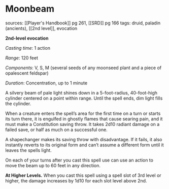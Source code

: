 # Moonbeam
sources: [[Player's Handbook]] pg 261, [[SRD]] pg 166
tags: druid, paladin (ancients), [[2nd level]], evocation

**2nd-level evocation**

*Casting time*: 1 action

*Range*: 120 feet

*Components*: V, S, M (several seeds of any moonseed plant and a piece of opalescent feldspar)

*Duration*: Concentration, up to 1 minute

A silvery beam of pale light shines down in a 5-foot-radius, 40-foot-high cylinder centered on a point within range. Until the spell ends, dim light fills the cylinder.

When a creature enters the spell’s area for the first time on a turn or starts its turn there, it is engulfed in ghostly flames that cause searing pain, and it must make a Constitution saving throw. It takes 2d10 radiant damage on a failed save, or half as much on a successful one.

A shapechanger makes its saving throw with disadvantage. If it fails, it also instantly reverts to its original form and can’t assume a different form until it leaves the spells light.

On each of your turns after you cast this spell use can use an action to move the beam up to 60 feet in any direction.

**At Higher Levels.** When you cast this spell using a spell slot of 3rd level or higher, the damage increases by 1d10 for each slot level above 2nd.
